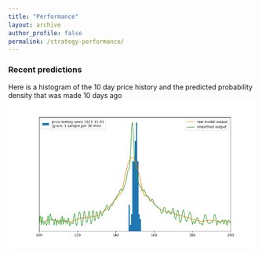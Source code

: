 ```yaml
---
title: "Performance"
layout: archive
author_profile: false
permalink: /strategy-performance/
---
```



### Recent predictions

Here is a histogram of the 10 day price history and the predicted probability density that was made 10 days ago
![model predictions](/images/test_image.png)

